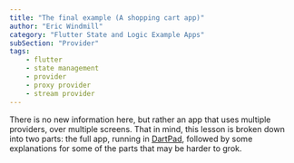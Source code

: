 ```yaml
---
title: "The final example (A shopping cart app)"
author: "Eric Windmill"
category: "Flutter State and Logic Example Apps"
subSection: "Provider"
tags:
    - flutter
    - state management
    - provider
    - proxy provider
    - stream provider
---
```


There is no new information here, but rather an app that uses multiple providers, over multiple screens. That in mind, this lesson is broken down into two parts: the full app, running in [DartPad](), followed by some explanations for some of the parts that may be harder to grok.

<!-- iframe full app -->

<!-- other shit -->




